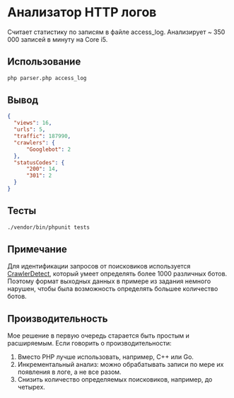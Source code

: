 # Анализатор HTTP логов

Считает статистику по записям в файле access_log.
Анализирует ~ 350 000 записей в минуту на Core i5.

## Использование
```bash
php parser.php access_log
```

## Вывод
```json
{
  "views": 16,
  "urls": 5,
  "traffic": 187990,
  "crawlers": {
      "Googlebot": 2
  },
  "statusCodes": {
      "200": 14,
      "301": 2
  }
}
```

## Тесты
```bash
./vendor/bin/phpunit tests
```

## Примечание
Для идентификации запросов от поисковиков используется [CrawlerDetect](https://github.com/JayBizzle/Crawler-Detect), 
который умеет определять более 1000 различных ботов.
Поэтому формат выходных данных в примере из задания немного нарушен, чтобы была возможность определять большее количество ботов.

## Производительность
Мое решение в первую очередь старается быть простым и расширяемым. Если говорить о производительности:
1. Вместо PHP лучше использовать, например, C++ или Go.
2. Инкрементальный анализ: можно обрабатывать записи по мере их появления в логе, а не все разом.
3. Снизить количество определяемых поисковиков, например, до четырех.
